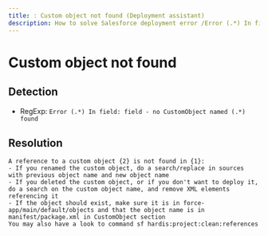 ```yaml
---
title: : Custom object not found (Deployment assistant)
description: How to solve Salesforce deployment error /Error (.*) In field: field - no CustomObject named (.*) found/gm
---
```

<!-- markdownlint-disable MD013 -->
# Custom object not found

## Detection

- RegExp: `Error (.*) In field: field - no CustomObject named (.*) found`

## Resolution

```shell
A reference to a custom object {2} is not found in {1}:
- If you renamed the custom object, do a search/replace in sources with previous object name and new object name
- If you deleted the custom object, or if you don't want to deploy it, do a search on the custom object name, and remove XML elements referencing it
- If the object should exist, make sure it is in force-app/main/default/objects and that the object name is in manifest/package.xml in CustomObject section
You may also have a look to command sf hardis:project:clean:references

```
